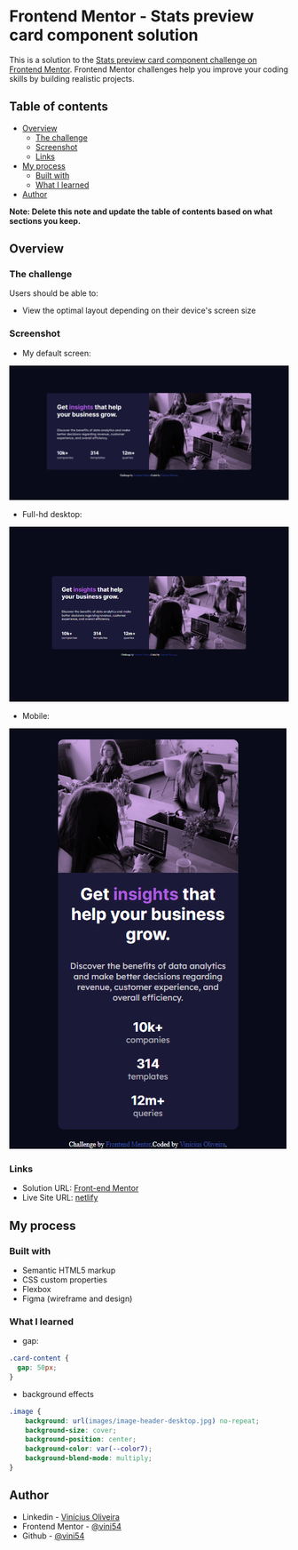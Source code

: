 # Frontend Mentor - Stats preview card component solution

This is a solution to the [Stats preview card component challenge on Frontend Mentor](https://www.frontendmentor.io/challenges/stats-preview-card-component-8JqbgoU62). Frontend Mentor challenges help you improve your coding skills by building realistic projects. 

## Table of contents

- [Overview](#overview)
  - [The challenge](#the-challenge)
  - [Screenshot](#screenshot)
  - [Links](#links)
- [My process](#my-process)
  - [Built with](#built-with)
  - [What I learned](#what-i-learned)
- [Author](#author)

**Note: Delete this note and update the table of contents based on what sections you keep.**

## Overview

### The challenge

Users should be able to:

- View the optimal layout depending on their device's screen size

### Screenshot

- My default screen:

![](https://raw.githubusercontent.com/vini54/Front-end-Mentor/main/stats-preview-card-component/Sources/screenshot-m.png)

- Full-hd desktop: 

![](https://raw.githubusercontent.com/vini54/Front-end-Mentor/main/stats-preview-card-component/Sources/screenshot-g.png)

- Mobile:

![](https://raw.githubusercontent.com/vini54/Front-end-Mentor/main/stats-preview-card-component/Sources/screenshot-p.png)

### Links

- Solution URL: [Front-end Mentor](https://www.frontendmentor.io/solutions/html-and-css-with-flexbox-sKkkZUMTW)
- Live Site URL: [netlify](https://gracious-meninsky-735086.netlify.app/)

## My process

### Built with

- Semantic HTML5 markup
- CSS custom properties
- Flexbox
- Figma (wireframe and design)


### What I learned

- gap: 
```css
.card-content {
  gap: 50px;
}
```
- background effects
```css
.image {
    background: url(images/image-header-desktop.jpg) no-repeat;
    background-size: cover;
    background-position: center;
    background-color: var(--color7);
    background-blend-mode: multiply;
}
```

## Author

- Linkedin - [Vinícius Oliveira](https://www.linkedin.com/in/vin%C3%ADcius-oliveira-b3480a218/)
- Frontend Mentor - [@vini54](https://www.frontendmentor.io/profile/vini54)
- Github - [@vini54](https://github.com/vini54)
